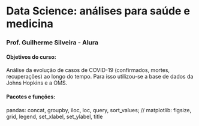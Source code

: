# Data Science: análises para saúde e medicina
### Prof. Guilherme Silveira - Alura

#### Objetivos do curso:
Análise da evolução de casos de COVID-19 (confirmados, mortes, recuperações) ao longo do tempo. Para isso utilizou-se a base de dados da Johns Hopkins e a OMS.

#### Pacotes e funções:
pandas: concat, groupby, iloc, loc, query, sort_values; //
matplotlib: figsize, grid, legend, set_xlabel, set_ylabel, title
